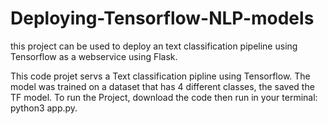 # Deploying-Tensorflow-NLP-models
this project can be used to deploy an text classification pipeline using Tensorflow  as a webservice using Flask.  

This code projet servs a Text classification pipline using Tensorflow. 
The model was trained on a dataset that has 4 different classes, the saved the TF model. 
To run the Project, download the code then run in your terminal: python3 app.py. 

